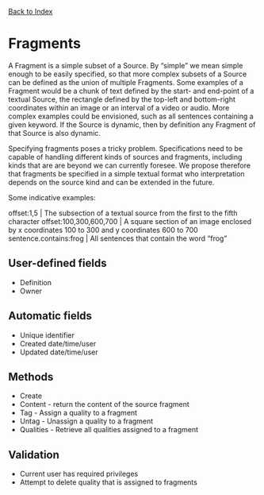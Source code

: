 [Back to Index](index.md)

# Fragments

A Fragment is a simple subset of a Source. By “simple” we mean simple enough to be easily specified, so that more complex subsets of a Source can be defined as the union of multiple Fragments. Some examples of a Fragment would be a chunk of text defined by the start- and end-point of a textual Source, the rectangle defined by the top-left and bottom-right coordinates within an image or an interval of a video or audio. More complex examples could be envisioned, such as all sentences containing a given keyword. If the Source is dynamic, then by definition any Fragment of that Source is also dynamic.

Specifying fragments poses a tricky problem. Specifications need to be capable of handling different kinds of sources and fragments, including kinds that are are beyond we can currently foresee. We propose therefore that fragments be specified in a simple textual format who interpretation depends on the source kind and can be extended in the future.

Some indicative examples:

offset:1,5 | The subsection of a textual source from the first to the fifth character
offset:100,300,600,700 | A square section of an image enclosed by x coordinates 100 to 300 and y coordinates 600 to 700
sentence.contains:frog | All sentences that contain the word “frog”

## User-defined fields

- Definition
- Owner

## Automatic fields

- Unique identifier
- Created date/time/user
- Updated date/time/user

## Methods

- Create
- Content - return the content of the source fragment
- Tag - Assign a quality to a fragment
- Untag - Unassign a quality to a fragment
- Qualities - Retrieve all qualities assigned to a fragment

## Validation

- Current user has required privileges
- Attempt to delete quality that is assigned to fragments